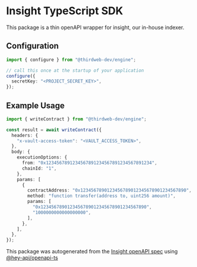 # Insight TypeScript SDK

This package is a thin openAPI wrapper for insight, our in-house indexer.

## Configuration

```ts
import { configure } from "@thirdweb-dev/engine";

// call this once at the startup of your application
configure({
  secretKey: "<PROJECT_SECRET_KEY>",
});
```

## Example Usage

```ts
import { writeContract } from "@thirdweb-dev/engine";

const result = await writeContract({
  headers: {
    "x-vault-access-token": "<VAULT_ACCESS_TOKEN>",
  },
  body: {
    executionOptions: {
      from: "0x1234567891234567891234567891234567891234",
      chainId: "1",
    },
    params: [
      {
        contractAddress: "0x1234567890123456789012345678901234567890",
        method: "function transfer(address to, uint256 amount)",
        params: [
          "0x1234567890123456789012345678901234567890",
          "1000000000000000000",
        ],
      },
    ],
  },
});
```

This package was autogenerated from the [Insight openAPI spec](https://insight-api.thirdweb.com/reference) using [@hey-api/openapi-ts](https://github.com/hey-api/openapi-ts)
